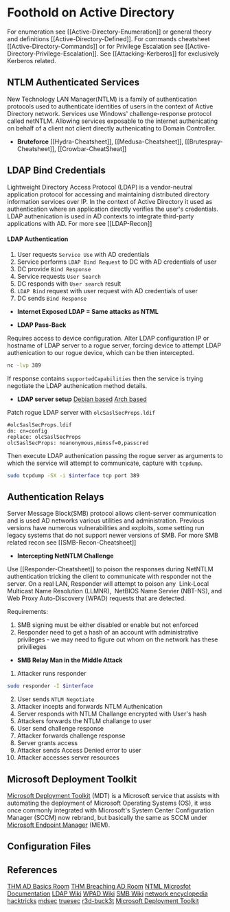 # Foothold on Active Directory
For enumeration see [[Active-Directory-Enumeration]] or general theory and definitions [[Active-Directory-Defined]]. For commands cheatsheet [[Active-Directory-Commands]] or for Privilege Escalation see [[Active-Directory-Privilege-Escalation]]. See [[Attacking-Kerberos]] for exclusively Kerberos related.

## NTLM Authenticated Services
New Technology LAN Manager(NTLM) is a family of authentication protocols used to authenticate identities of users in the context of Active Directory network. Services use Windows' challenge-response protocol  called netNTLM. Allowing  services exposable to the internet authenicating on behalf of a client not client directly authenicating to Domain Controller. 


- **Bruteforce**
[[Hydra-Cheatsheet]], [[Medusa-Cheatsheet]], [[Brutespray-Cheatsheet]], [[Crowbar-CheatSheat]]

## LDAP Bind Credentials
Lightweight Directory Access Protocol (LDAP) is a vendor-neutral application protocol for accessing and maintaining distributed directory information services over IP.  In the context of Active Directory it used as authentication where an application directly verifies the user's credentials. LDAP authenication is used in AD contexts to integrate third-party applications with AD. For more see [[LDAP-Recon]]

#### LDAP Authentication

1. User requests `Service Use` with AD credentials
1. Service performs `LDAP Bind Request` to DC with AD credentials of user 
1. DC provide `Bind Response`
1. Service requests `User Search`
1. DC  responds with `User search` result
1. `LDAP Bind` request with user request with AD credentials of user 
1. DC sends `Bind Response`

- **Internet Exposed LDAP = Same attacks as NTML**

- **LDAP Pass-Back**

Requires access to device configuration.
Alter LDAP configuration IP or hostname of LDAP server to a rogue server, forcing device to attempt LDAP authenication to our rogue device, which can be then intercepted.

```bash
nc -lvp 389
```
If response contains `supportedCapabilities` then the service is trying negotiate the LDAP authenication method details.

- **LDAP server setup**
[Debian based](https://wiki.debian.org/LDAP/OpenLDAPSetup)
[Arch based](https://wiki.archlinux.org/title/OpenLDAP)

Patch rogue LDAP server with `olcSaslSecProps.ldif` 

```
#olcSaslSecProps.ldif 
dn: cn=config 
replace: olcSaslSecProps 
olcSaslSecProps: noanonymous,minssf=0,passcred
```

Then execute LDAP authenication passing the rogue server as arguments to which the service will attempt to communicate, capture with `tcpdump`.

```bash
sudo tcpdump -SX -i $interface tcp port 389
```

##  Authentication Relays
Server Message Block(SMB) protocol allows client-server communication and is used AD networks various utilities and administration. Previous versions have numerous vulnerabilities and exploits, some setting run legacy systems that do not support newer versions of SMB. For more SMB related recon see [[SMB-Recon-Cheatsheet]]

- **Intercepting NetNTLM Challenge**


Use [[Responder-Cheatsheet]] to poison the responses during NetNTLM authentication tricking the client to communicate with responder not the server. On a real LAN, Responder will attempt to poison any  Link-Local Multicast Name Resolution (LLMNR),  NetBIOS Name Servier (NBT-NS), and Web Proxy Auto-Discovery (WPAD) requests that are detected.

Requirements:
1. SMB signing must be either disabled or enable but not enforced
1. Responder need to get a hash of an account with administrative privileges - we may need to figure out whom on the network has these privilieges

- **SMB Relay Man in the Middle Attack**

1. Attacker runs responder
```bash
sudo responder -I $interface
```
2. User sends `NTLM Negotiate`
3. Attacker incepts and forwards NTLM Authenication 
4. Server responds with NTLM Challange encrypted with User's hash
5. Attackers forwards the NTLM challange to user
6. User send challenge response
7. Attacker forwards challenge response
8. Server grants access
9. Attacker sends Access Denied error to user
10. Attacker accesses server resources

##  Microsoft Deployment Toolkit
[Microsoft Deployment Toolkit](https://www.microsoft.com/en-gb/download/details.aspx?id=54259) (MDT) is a Microsoft service that assists with automating the deployment of Microsoft Operating Systems (OS), it was once commonly integrated with Microsoft's System Center Configuration Manager (SCCM) now rebrand, but basically the same as SCCM under [Microsoft Endpoint Manager](https://docs.microsoft.com/en-us/mem/) (MEM).



## Configuration Files

## References
[THM AD Basics Room](https://tryhackme.com/room/activedirectorybasics)
[THM Breaching AD Room](https://tryhackme.com/room/breachingad)
[NTML Microsfot Documentation](https://docs.microsoft.com/en-us/windows-server/security/kerberos/ntlm-overview)
[LDAP Wiki](https://en.wikipedia.org/wiki/Lightweight_Directory_Access_Protocol)
[WPAD Wiki](https://en.wikipedia.org/wiki/Web_Proxy_Auto-Discovery_Protocol)
[SMB Wiki](https://en.wikipedia.org/wiki/Server_Message_Block)
[network encyclopedia](https://networkencyclopedia.com/netbios-name-server-nbns/)
[hacktricks](https://book.hacktricks.xyz/generic-methodologies-and-resources/pentesting-network/spoofing-llmnr-nbt-ns-mdns-dns-and-wpad-and-relay-attacks)
[mdsec](https://www.mdsec.co.uk/2021/02/farming-for-red-teams-harvesting-netntlm/)
[truesec](https://www.truesec.com/hub/blog/mitigating-ntlm-relay-attacks-on-active-directory-certificate-services-ad-cs-adv210003-kb5005413-petitpotam)
[r3d-buck3t](https://medium.com/r3d-buck3t/pwning-printers-with-ldap-pass-back-attack-a0d8fa495210)
[Microsoft Deployment Toolkit](https://www.microsoft.com/en-gb/download/details.aspx?id=54259)